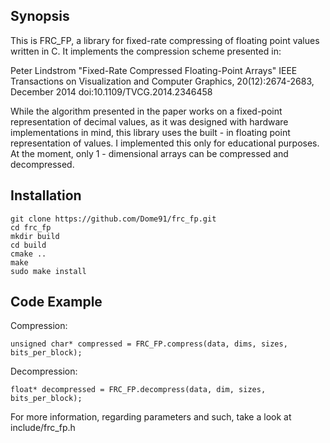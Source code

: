 ## Synopsis
This is FRC_FP, a library for fixed-rate compressing of floating point values written in C.
It implements the compression scheme presented in:

Peter Lindstrom
  "Fixed-Rate Compressed Floating-Point Arrays"
  IEEE Transactions on Visualization and Computer Graphics,
    20(12):2674-2683, December 2014
  doi:10.1109/TVCG.2014.2346458

While the algorithm presented in the paper works on a fixed-point representation of decimal values, as it was designed with hardware implementations in mind,
this library uses the built - in floating point representation of values.
I implemented this only for educational purposes.
At the moment, only 1 - dimensional arrays can be compressed and decompressed.

## Installation
    git clone https://github.com/Dome91/frc_fp.git
    cd frc_fp
    mkdir build
    cd build
    cmake ..
    make
    sudo make install

## Code Example
Compression:

    unsigned char* compressed = FRC_FP.compress(data, dims, sizes, bits_per_block);


Decompression:

    float* decompressed = FRC_FP.decompress(data, dim, sizes, bits_per_block);

For more information, regarding parameters and such, take a look at include/frc_fp.h

